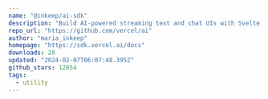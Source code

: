 ```yaml
---
name: "@inkeep/ai-sdk"
description: "Build AI-powered streaming text and chat UIs with Svelte."
repo_url: "https://github.com/vercel/ai"
author: "maria_inkeep"
homepage: "https://sdk.vercel.ai/docs"
downloads: 28
updated: "2024-02-07T06:07:48.395Z"
github_stars: 12854
tags: 
  - utility
---
```

